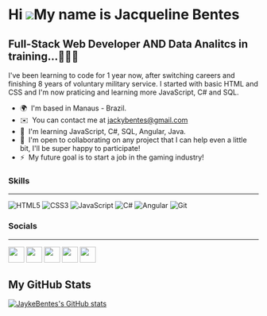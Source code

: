 Hi ![](https://user-images.githubusercontent.com/18350557/176309783-0785949b-9127-417c-8b55-ab5a4333674e.gif)My name is Jacqueline Bentes
=========================================================================================================================================

Full-Stack Web Developer AND Data Analitcs in training...👩🏽‍💻
---------------------------------------

I've been learning to code for 1 year now, after switching careers and finishing 8 years of voluntary military service. I started with basic HTML and CSS and I'm now praticing and learning more JavaScript, C# and SQL.

* 🌍  I'm based in Manaus - Brazil.
* ✉️  You can contact me at [jackybentes@gmail.com](mailto:jackybentes@gmail.com)
* 🧠  I'm learning JavaScript, C#, SQL, Angular, Java.
* 🤝  I'm open to collaborating on any project that I can help even a little bit, I'll be super happy to participate!
* ⚡  My future goal is to start a job in the gaming industry!

### Skills
-----------------------------------------

![HTML5](https://img.shields.io/badge/HTML5-000?style=for-the-badge&logo=html5)
![CSS3](https://img.shields.io/badge/CSS3-000?style=for-the-badge&logo=css3&logoColor=264CE4)
![JavaScript](https://img.shields.io/badge/JavaScript-000?style=for-the-badge&logo=javascript)
![C#](https://img.shields.io/badge/C%23-000?style=for-the-badge&logo=c-sharp&logoColor=823085)
![Angular](https://img.shields.io/badge/Angular-000?style=for-the-badge&logo=angular&logoColor=C3002F)
![Git](https://img.shields.io/badge/Git-000?style=for-the-badge&logo=git&logoColor=E94D5F)


### Socials
-------------------------------------------------
<p align="left"> <a href="https://www.codepen.io/JaykeB" target="_blank" rel="noreferrer"><img src="https://raw.githubusercontent.com/danielcranney/readme-generator/main/public/icons/socials/codepen.svg" width="32" height="32" /></a> <a href="https://discord.com/users/Jacque Bentes#0338" target="_blank" rel="noreferrer"><img src="https://raw.githubusercontent.com/danielcranney/readme-generator/main/public/icons/socials/discord.svg" width="32" height="32" /></a> <a href="https://www.github.com/JaykeBentes" target="_blank" rel="noreferrer"><img src="https://raw.githubusercontent.com/danielcranney/readme-generator/main/public/icons/socials/github.svg" width="32" height="32" /></a> <a href="https://www.linkedin.com/in/jacqueline-bentes" target="_blank" rel="noreferrer"><img src="https://raw.githubusercontent.com/danielcranney/readme-generator/main/public/icons/socials/linkedin.svg" width="32" height="32" /></a> <a href="https://www.twitter.com/jayke_kb" target="_blank" rel="noreferrer"><img src="https://raw.githubusercontent.com/danielcranney/readme-generator/main/public/icons/socials/twitter.svg" width="32" height="32" /></a></p>

### 
My GitHub Stats
-------------------------------------------
<a href="http://www.github.com/JaykeBentes"><img src="https://github-readme-stats.vercel.app/api?username=JaykeBentes&show_icons=true&hide=&count_private=true&title_color=3382ed&text_color=0891b2&icon_color=0891b2&bg_color=1c1917&hide_border=true&show_icons=true" alt="JaykeBentes's GitHub stats" /></a>
